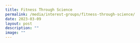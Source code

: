 ```yaml
---
title: Fitness Through Science
permalink: /media/interest-groups/fitness-through-science/
date: 2023-03-09
layout: post
description: ""
image: ""
---
```

